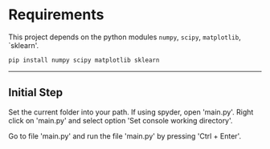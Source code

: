 # Requirements
This project depends on the python modules `numpy`, `scipy`, `matplotlib`, `sklearn'.

```bash
pip install numpy scipy matplotlib sklearn
```

---
## Initial Step

Set the current folder into your path. If using spyder, open 'main.py'. Right click on 'main.py' and select option
'Set console working directory'. 

Go to file 'main.py' and run the file 'main.py' by pressing 'Ctrl + Enter'.
